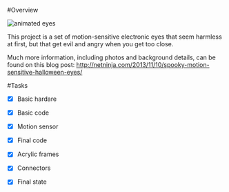 #Overview

![animated eyes](http://netninja.com/wp-content/uploads/2013/11/eyes.gif "animated eyes")

This project is a set of motion-sensitive electronic eyes that seem harmless at first, but that get evil and angry when you get too close.

Much more information, including photos and background details, can be found on this blog post: http://netninja.com/2013/11/10/spooky-motion-sensitive-halloween-eyes/

#Tasks

- [X] Basic hardare
- [X] Basic code
- [X] Motion sensor
- [X] Final code
- [X] Acrylic frames
- [X] Connectors
- [X] Final state

